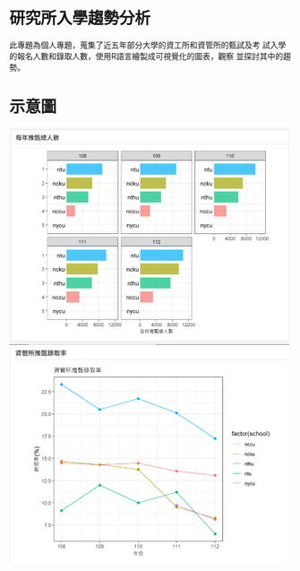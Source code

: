 # **研究所入學趨勢分析**

此專題為個人專題，蒐集了近五年部分大學的資工所和資管所的甄試及考	試入學的報名人數和錄取人數，使用R語言繪製成可視覺化的圖表，觀察	並探討其中的趨勢。


# **示意圖**
  <img src="https://github.com/kaisen0309/R_project/blob/main/images/R1.png" alt="主題圖" width="500" />
  <img src="https://github.com/kaisen0309/R_project/blob/main/images/R2.png" alt="訂單圖" width="500" />


